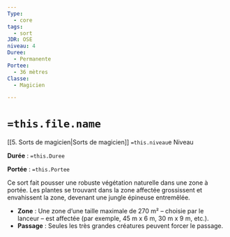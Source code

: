 ```yaml
---
Type:
  - core
tags:
  - sort
JDR: OSE
niveau: 4
Duree:
  - Permanente
Portee:
  - 36 mètres
Classe:
  - Magicien

---
```

# `=this.file.name`  

[[5. Sorts de magicien|Sorts de magicien]] `=this.niveau`e Niveau

**Durée** : `=this.Duree` 

**Portée** : `=this.Portee`

Ce sort fait pousser une robuste végétation naturelle dans une zone à portée. Les plantes se trouvant dans la zone affectée grossissent et envahissent la zone, devenant une jungle épineuse entremêlée.

- **Zone** : Une zone d’une taille maximale de 270 m² – choisie par le lanceur – est affectée (par exemple, 45 m x 6 m, 30 m x 9 m, etc.).
- **Passage** : Seules les très grandes créatures peuvent forcer le passage.